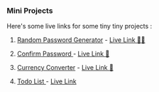 ### Mini Projects

Here's some live links for some tiny tiny projects :

1. [Random Password Generator](./pass%20generator/) - [Live Link 👨‍🚀 ](https://nerdyabhi.github.io/The-Javascript/pass%20generator/)

2. [Confirm Password ](./z-projects/confirmPassword/)- [Live Link 🔑 ](https://nerdyabhi.github.io/The-Javascript/z-projects/confirmPassword/)

3. [Currency Converter](./currency%20converter/) - [Live Link 🚀](https://nerdyabhi.github.io/The-Javascript/currency%20converter/)

4. [Todo List ](./ToDo%20List/) - [Live Link](https://nerdyabhi.github.io/The-Javascript/ToDo%20List/)
